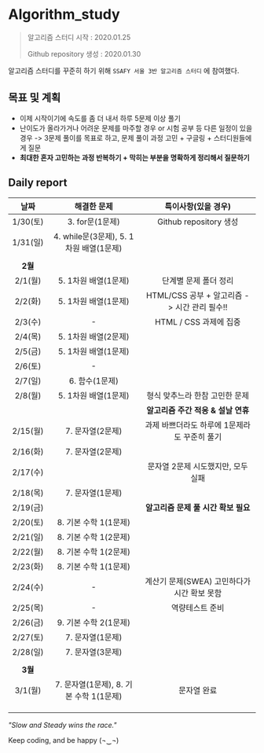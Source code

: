 # Algorithm_study

> 알고리즘 스터디 시작 : 2020.01.25
>
> Github repository 생성 : 2020.01.30



알고리즘 스터디를 꾸준히 하기 위해 `SSAFY 서울 3반 알고리즘 스터디` 에 참여했다.



## 목표 및 계획

- 이제 시작이기에 속도를 좀 더 내서 하루 5문제 이상 풀기
- 난이도가 올라가거나 어려운 문제를 마주할 경우 or 시험 공부 등 다른 일정이 있을 경우 -> 3문제 풀이를 목표로 하고, 문제 풀이 과정 고민 + 구글링 + 스터디원들에게 질문
- **최대한 혼자 고민하는 과정 반복하기 + 막히는 부분을 명확하게 정리해서 질문하기**



## Daily report

|   날짜   |               해결한 문제               |             특이사항(있을 경우)              |
| :------: | :-------------------------------------: | :------------------------------------------: |
| 1/30(토) |             3. for문(1문제)             |            Github repository 생성            |
| 1/31(일) | 4. while문(3문제), 5. 1차원 배열(1문제) |                                              |
|          |                                         |                                              |
| **2월**  |                                         |                                              |
| 2/1(월)  |          5. 1차원 배열(1문제)           |            단계별 문제 폴더 정리             |
| 2/2(화)  |          5. 1차원 배열(1문제)           | HTML/CSS 공부 + 알고리즘 -> 시간 관리 필수!! |
| 2/3(수)  |                    -                    |            HTML / CSS 과제에 집중            |
| 2/4(목)  |          5. 1차원 배열(2문제)           |                                              |
| 2/5(금)  |          5. 1차원 배열(1문제)           |                                              |
| 2/6(토)  |                    -                    |                                              |
| 2/7(일)  |             6. 함수(1문제)              |                                              |
| 2/8(월)  |          5. 1차원 배열(1문제)           |        형식 맞추느라 한참 고민한 문제        |
|          |                                         |      **알고리즘 주간 적응 & 설날 연휴**      |
| 2/15(월) |            7. 문자열(2문제)             | 과제 바쁘더라도 하루에 1문제라도 꾸준히 풀기 |
| 2/16(화) |            7. 문자열(2문제)             |                                              |
| 2/17(수) |                                         |      문자열 2문제 시도했지만, 모두 실패      |
| 2/18(목) |            7. 문자열(1문제)             |                                              |
| 2/19(금) |                                         |     **알고리즘 문제 풀 시간 확보 필요**      |
| 2/20(토) |          8. 기본 수학 1(1문제)          |                                              |
| 2/21(일) |          8. 기본 수학 1(2문제)          |                                              |
| 2/22(월) |          8. 기본 수학 1(2문제)          |                                              |
| 2/23(화) |          8. 기본 수학 1(1문제)          |                                              |
| 2/24(수) |                    -                    | 계산기 문제(SWEA) 고민하다가 시간 확보 못함  |
| 2/25(목) |                    -                    |               역량테스트 준비                |
| 2/26(금) |          9. 기본 수학 2(1문제)          |                                              |
| 2/27(토) |            7. 문자열(1문제)             |                                              |
| 2/28(일) |            7. 문자열(3문제)             |                                              |
|          |                                         |                                              |
| **3월**  |                                         |                                              |
| 3/1(월)  | 7. 문자열(1문제), 8. 기본 수학 1(1문제) |                 문자열 완료                  |
|          |                                         |                                              |
|          |                                         |                                              |
|          |                                         |                                              |



*"Slow and Steady wins the race."* 

Keep coding, and be happy (¬‿¬)